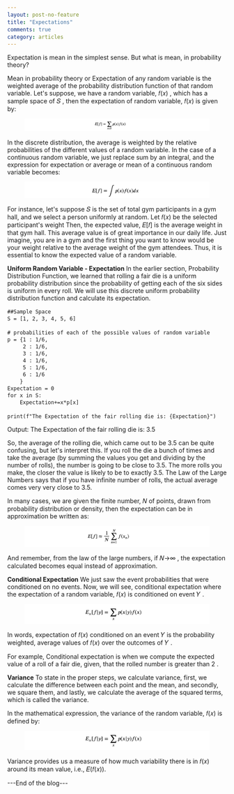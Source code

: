 ```yaml
---
layout: post-no-feature
title: "Expectations"
comments: true
category: articles
---
```



Expectation is mean in the simplest sense. But what is mean, in probability theory?

Mean in probability theory or Expectation of any random variable is the weighted average of the probability distribution function of that random variable. Let's suppose, we have a random variable,  𝑓(𝑥) , which has a sample space of  𝑆 , then the expectation of random variable,  𝑓(𝑥)  is given by:

<figure>
	<img src="/images/4_1.png">
	<figcaption></figcaption>
</figure>

In the discrete distribution, the average is weighted by the relative probabilities of the different values of a random variable. In the case of a continuous random variable, we just replace sum by an integral, and the expression for expectation or average or mean of a continuous random variable becomes:

<figure>
	<img src="/images/4_2.png">
	<figcaption></figcaption>
</figure>

For instance, let's suppose  𝑆  is the set of total gym participants in a gym hall, and we select a person uniformly at random. Let  𝑓(𝑥)  be the selected participant's weight Then, the expected value,  𝐸[𝑓]  is the average weight in that gym hall. This average value is of great importance in our daily life. Just imagine, you are in a gym and the first thing you want to know would be your weight relative to the average weight of the gym attendees. Thus, it is essential to know the expected value of a random variable.


__Uniform Random Variable - Expectation__
In the earlier section, Probability Distribution Function, we learned that rolling a fair die is a uniform probability distribution since the probability of getting each of the six sides is uniform in every roll. We will use this discrete uniform probability distribution function and calculate its expectation.

```
##Sample Space
S = [1, 2, 3, 4, 5, 6]

# probabilities of each of the possible values of random variable
p = {1 : 1/6, 
     2 : 1/6, 
     3 : 1/6, 
     4 : 1/6, 
     5 : 1/6, 
     6 : 1/6
    } 
Expectation = 0
for x in S:
    Expectation+=x*p[x]

print(f"The Expectation of the fair rolling die is: {Expectation}")
```
Output: The Expectation of the fair rolling die is: 3.5

So, the average of the rolling die, which came out to be 3.5 can be quite confusing, but let's interpret this. If you roll the die a bunch of times and take the average (by summing the values you get and dividing by the number of rolls), the number is going to be close to 3.5. The more rolls you make, the closer the value is likely to be to exactly 3.5. The Law of the Large Numbers says that if you have infinite number of rolls, the actual average comes very very close to 3.5.

In many cases, we are given the finite number,  𝑁  of points, drawn from probability distribution or density, then the expectation can be in approximation be written as:

<figure>
	<img src="/images/4_3.png">
	<figcaption></figcaption>
</figure>

And remember, from the law of the large numbers, if  𝑁→∞ , the expectation calculated becomes equal instead of approximation.

__Conditional Expectation__
We just saw the event probabilities that were conditioned on no events. Now, we will see, conditional expectation where the expectation of a random variable,  𝑓(𝑥)  is conditioned on event  𝑌 .

<figure>
	<img src="/images/4_4.png">
	<figcaption></figcaption>
</figure>

In words, expectation of  𝑓(𝑥)  conditioned on an event  𝑌  is the probability weighted, average values of  𝑓(𝑥)  over the outcomes of  𝑌 .

For example, Conditional expectation is when we compute the expected value of a roll of a fair die, given, that the rolled number is greater than  2 .

__Variance__
To state in the proper steps, we calculate variance, first, we calculate the difference between each point and the mean, and secondly, we square them, and lastly, we calculate the average of the squared terms, which is called the variance.

In the mathematical expression, the variance of the random variable, 𝑓(𝑥) is defined by:

<figure>
	<img src="/images/4_4.png">
	<figcaption></figcaption>
</figure>

Variance provides us a measure of how much variability there is in  𝑓(𝑥)  around its mean value, i.e.,  𝐸(𝑓(𝑥)).


---End of the blog---